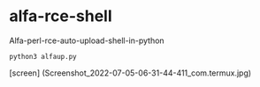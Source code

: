 # alfa-rce-shell
Alfa-perl-rce-auto-upload-shell-in-python
```
python3 alfaup.py
```
[screen] (Screenshot_2022-07-05-06-31-44-411_com.termux.jpg) 

